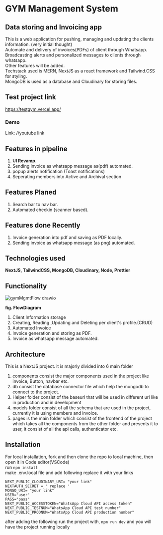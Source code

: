 # **GYM Management System**
## **Data storing and Invoicing app**
This is a web application for pushing, managing and updating the clients information. (very initial thought) <br/>
Automate and delivery of invoices(PDFs) of client through Whatsapp.<br/>
Broadcasting alerts and personalized messages to clients through whatsapp.<br/>
Other features will be added.<br/>
Techstack used is MERN, NextJS as a react framework and Tailwind.CSS for styling.<br/>
MongoDB is used as a database and Cloudinary for storing files.

## Test project link
https://testgym.vercel.app/

### Demo
Link: //youtube link

## Features in pipeline
1. **UI Revamp.**
2. Sending invoice as whatsapp message as(pdf) automated.
3. popup alerts notification (Toast notifications)
4. Seperating members into Active and Archival section

## Features Planed
1. Search bar to nav bar.
2. Automated checkin (scanner based).

## Features done Recently
1. Invoice generation into pdf and saving as PDF locally.
2. Sending invoice as whatsapp message (as png) automated.

## Technologies used
**NextJS, TailwindCSS, MongoDB, Cloudinary, Node, Prettier**

## Functionality

![gymMgmtFlow drawio](https://user-images.githubusercontent.com/33827410/204362722-cefa0fce-a1fb-4a93-b17e-b6ee3d761c43.png)

**fig. FlowDiagram**

1. Client Information storage
  1. Creating, Reading ,Updating and Deleting per client's profile.(CRUD)
2. Automated Invoice
  1. Invoice generation and storing as PDF.
  2. Invoice as whatsapp message automated.

## Architecture



This is a NextJS project. it is majorly divided into 6 main folder 
1. components consist the major components used in the project like invoice, Button, navbar etc.
2. db consist the database connector file which help the mongodb to connect to the project.
3. Helper folder consist of the baseurl that will be used in different url like in production and in development
4. models folder consist of all the schema that are used in the project, currently it is using members and invoice.
5. pages is the main folder which consist of the frontend of the project which takes all the components from the other folder and presents it to user, it consist of all the api calls, authenticator etc.

## Installation 
For local installation,
 fork and then clone the repo to local machine,
then open it in Code editor(VSCode) <br/>
run `npm install` <br/>
make .env.local file and add following 
replace it with your links

`NEXT_PUBLIC_CLOUDINARY_URI= "your link" ` <br/>
`NEXTAUTH_SECRET = ' replace ' ` <br/>
`MONGO_URI= "your link"` <br/>
`USER="user"` <br/>
`PASS="pass"` <br/>
`NEXT_PUBLIC_ACCESSTOKEN="WhatsApp Cloud API access token"` <br/>
`NEXT_PUBLIC_TESTNUM="WhatsApp Cloud API test number"` <br/>
`NEXT_PUBLIC_PRODNUM="WhatsApp Cloud API production number"` <br/>

after adding the following run the project with, 
`npm run dev`
and you will have the project running locally

